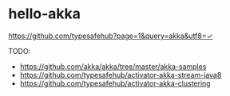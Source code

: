# hello-akka

https://github.com/typesafehub?page=1&query=akka&utf8=✓

TODO:
* https://github.com/akka/akka/tree/master/akka-samples
* https://github.com/typesafehub/activator-akka-stream-java8
* https://github.com/typesafehub/activator-akka-clustering
